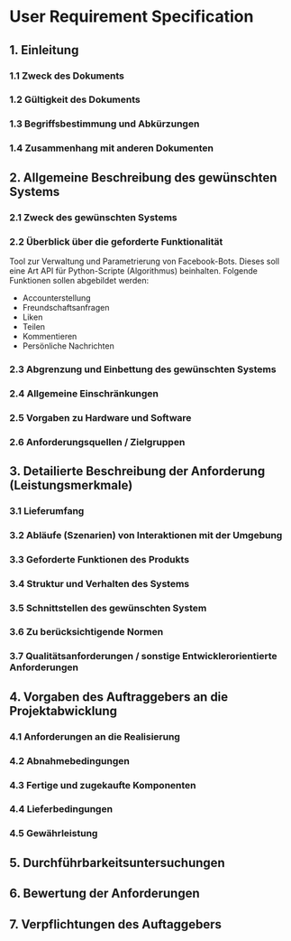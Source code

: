 # User Requirement Specification

## 1. Einleitung

### 1.1 Zweck des Dokuments

### 1.2 Gültigkeit des Dokuments

### 1.3 Begriffsbestimmung und Abkürzungen

### 1.4 Zusammenhang mit anderen Dokumenten

## 2. Allgemeine Beschreibung des gewünschten Systems

### 2.1 Zweck des gewünschten Systems


### 2.2 Überblick über die geforderte Funktionalität

Tool zur Verwaltung und Parametrierung von Facebook-Bots.
Dieses soll eine Art API für Python-Scripte (Algorithmus) beinhalten.
Folgende Funktionen sollen abgebildet werden:

- Accounterstellung
- Freundschaftsanfragen
- Liken
- Teilen
- Kommentieren
- Persönliche Nachrichten

### 2.3 Abgrenzung und Einbettung des gewünschten Systems

### 2.4 Allgemeine Einschränkungen

### 2.5 Vorgaben zu Hardware und Software

### 2.6 Anforderungsquellen / Zielgruppen

## 3. Detailierte Beschreibung der Anforderung (Leistungsmerkmale)

### 3.1 Lieferumfang

### 3.2 Abläufe (Szenarien) von Interaktionen mit der Umgebung

### 3.3 Geforderte Funktionen des Produkts

### 3.4 Struktur und Verhalten des Systems

### 3.5 Schnittstellen des gewünschten System

### 3.6 Zu berücksichtigende Normen

### 3.7 Qualitätsanforderungen / sonstige Entwicklerorientierte Anforderungen

## 4. Vorgaben des Auftraggebers an die Projektabwicklung

### 4.1 Anforderungen an die Realisierung

### 4.2 Abnahmebedingungen

### 4.3 Fertige und zugekaufte Komponenten

### 4.4 Lieferbedingungen

### 4.5 Gewährleistung

## 5. Durchführbarkeitsuntersuchungen

## 6. Bewertung der Anforderungen

## 7. Verpflichtungen des Auftaggebers
